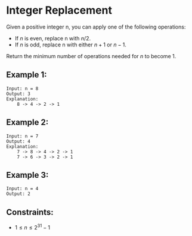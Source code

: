 # Integer Replacement 

Given a positive integer n, you can apply one of the following operations:

* If $n$ is even, replace n with $n / 2$.
* If $n$ is odd, replace n with either $n + 1$ or $n - 1$.

Return the minimum number of operations needed for $n$ to become $1$.

 

## Example 1:

    Input: n = 8
    Output: 3
    Explanation: 
        8 -> 4 -> 2 -> 1

## Example 2:

    Input: n = 7
    Output: 4
    Explanation: 
        7 -> 8 -> 4 -> 2 -> 1
        7 -> 6 -> 3 -> 2 -> 1

## Example 3:

    Input: n = 4
    Output: 2
    
 

## Constraints:

* $1 \le n \le 2^{31} - 1$

